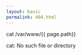 ```yaml
---
layout: basic
permalink: 404.html
---
```

<p class="prompt">cat /var/www/{{ page.path}}</p>
<p class="prompt">cat: No such file or directory</p>
